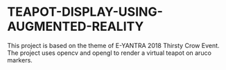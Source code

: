 # TEAPOT-DISPLAY-USING-AUGMENTED-REALITY
This project is based on the theme of E-YANTRA 2018 Thirsty Crow Event.
The project uses opencv and opengl to render a virtual teapot on aruco markers.
